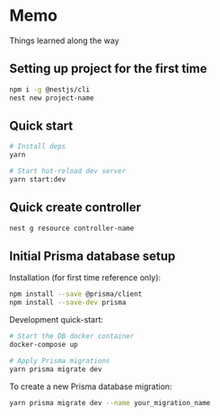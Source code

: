 # Memo

Things learned along the way

## Setting up project for the first time

```bash
npm i -g @nestjs/cli
nest new project-name
```

## Quick start

```bash
# Install deps
yarn

# Start hot-reload dev server
yarn start:dev
```

## Quick create controller

```bash
nest g resource controller-name
```

## Initial Prisma database setup

Installation (for first time reference only):

```bash
npm install --save @prisma/client
npm install --save-dev prisma
```

Development quick-start:

```bash
# Start the DB docker container
docker-compose up

# Apply Prisma migrations
yarn prisma migrate dev
```

To create a new Prisma database migration:

```bash
yarn prisma migrate dev --name your_migration_name
```
